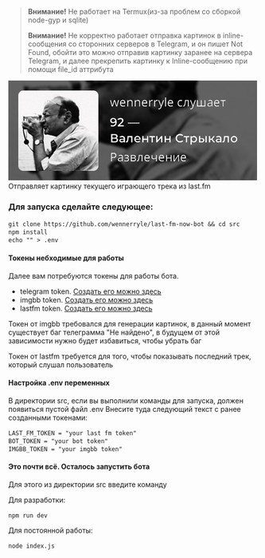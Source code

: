 >**Внимание!** Не работает на Termux(из-за проблем со сборкой node-gyp и sqlite)
>
>**Внимание!** Не корректно работает отправка картинок в inline-сообщения со сторонних серверов в Telegram, и он пишет Not Found, обойти это можно отправив картинку заранее на сервера Telegram, и далее прекрепить картинку к Inline-сообщению при помощи file_id аттрибута 

![example picture](./example.jpg)
Отправляет картинку текущего играющего трека из last.fm

### Для запуска сделайте следующее: ###

```shell || powershell
git clone https://github.com/wennerryle/last-fm-now-bot && cd src
npm install
echo "" > .env
```

#### Токены небходимые для работы ####
Далее вам потребуются токены для работы бота.
- telegram token. [Создать его можно здесь](https://t.me/BotFather "Bot father")
- imgbb token. [Создать его можно здесь](https://api.imgbb.com/ "api imgbb")
- lastfm token. [Создать его можно здесь](https://www.last.fm/api/account/create "api last.fm")

Токен от imgbb требовался для генерации картинок, в данный момент существует баг телеграмма
"Не найдено", в будущем от этой зависимости нужно будет избавиться, чтобы убрать баг

Токен от lastfm требуется для того, чтобы показывать последний трек, который слушал пользователь

#### Настройка .env переменных ####

В директории src, если вы выполнили команды для запуска, должен появиться пустой файл .env
Внесите туда следующий текст с ранее созданными токенами:

```env
LAST_FM_TOKEN = "your last fm token"
BOT_TOKEN = "your bot token"
IMGBB_TOKEN = "your imgbb token"
```

#### Это почти всё. Осталось запустить бота ####

Для этого из директории src введите команду

Для разработки:
```shell || powershell
npm run dev
```

Для постоянной работы:
```shell || powershell
node index.js
```